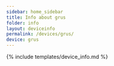 ```yaml
---
sidebar: home_sidebar
title: Info about grus
folder: info
layout: deviceinfo
permalink: /devices/grus/
device: grus
---
```

{% include templates/device_info.md %}
